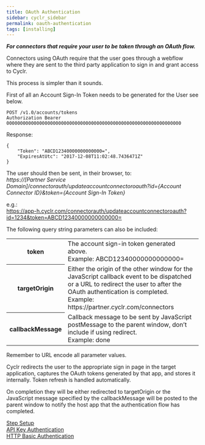 ```yaml
---
title: OAuth Authentication
sidebar: cyclr_sidebar
permalink: oauth-authentication
tags: [installing]
---
```


**_For connectors that require your user to be taken through an OAuth flow._**

Connectors using OAuth require that the user goes through a webflow where they are sent to the third party application to sign in and grant access to Cyclr.

This process is simpler than it sounds.

First of all an Account Sign-In Token needs to be generated for the User see below.

    POST /v1.0/accounts/tokens
    Authorization Bearer 0000000000000000000000000000000000000000000000000000000000000000

Response:

    {
        "Token": "ABCD12340000000000000=",
        "ExpiresAtUtc": "2017-12-08T11:02:48.7436471Z"
    }

The user should then be sent, in their browser, to: \
_https://[Partner Service Domain]/connectorauth/updateaccountconnectoroauth?id={Account Connector ID}&token={Account Sign-In Token}_

e.g.: \
https://app-h.cyclr.com/connectorauth/updateaccountconnectoroauth?id=1234&token=ABCD12340000000000000=

The following query string parameters can also be included:

<table>
    <tr>
        <th>token</th>
        <td>The account sign-in token generated above. <br/>Example: ABCD12340000000000000=</td>
    </tr>
    <tr>
        <th>targetOrigin</th>
        <td>Either the origin of the other window for the JavaScript callback event to be dispatched or a URL to redirect the user to after the OAuth authentication is completed.<br/>Example: https://partner.cyclr.com/connectors</td>
    </tr>
    <tr>
        <th>callbackMessage</th>
        <td>Callback message to be sent by JavaScript postMessage to the parent window, don’t include if using redirect.<br/>Example: done</td>
    </tr>
</table>

Remember to URL encode all parameter values.

Cyclr redirects the user to the appropriate sign in page in the target application, captures the OAuth tokens generated by that app, and stores it internally. Token refresh is handled automatically.

On completion they will be either redirected to targetOrigin or the JavaScript message specified by the callbackMessage will be posted to the parent window to notify the host app that the authentication flow has completed.

[Step Setup](./step-set-up)  
[API Key Authentication](./api-key-authentication)  
[HTTP Basic Authentication](./basic-authentication)
